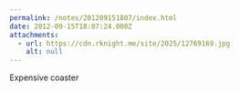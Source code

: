 ```yaml
---
permalink: /notes/201209151807/index.html
date: 2012-09-15T18:07:24.000Z
attachments:
  - url: https://cdn.rknight.me/site/2025/12769169.jpg
    alt: null
---
```


Expensive coaster
